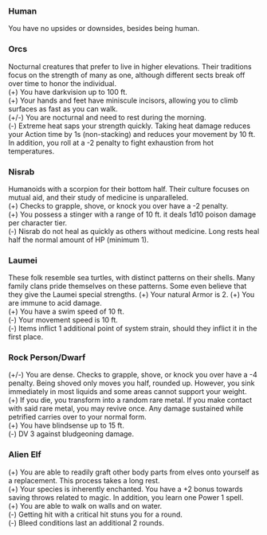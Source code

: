 ### Human
You have no upsides or downsides, besides being human.
### Orcs
Nocturnal creatures that prefer to live in higher elevations. Their traditions focus on the strength of many as one, although different sects break off over time to honor the individual.  
(+) You have darkvision up to 100 ft.  
(+) Your hands and feet have miniscule incisors, allowing you to climb surfaces as fast as you can walk.  
(+/-) You are nocturnal and need to rest during the morning.  
(-) Extreme heat saps your strength quickly. Taking heat damage reduces your Action time by 1s (non-stacking) and reduces your movement by 10 ft. In addition, you roll at a -2 penalty to fight exhaustion from hot temperatures.  
### Nisrab
Humanoids with a scorpion for their bottom half. Their culture focuses on mutual aid, and their study of medicine is unparalleled.  
(+) Checks to grapple, shove, or knock you over have a -2 penalty.  
(+) You possess a stinger with a range of 10 ft. it deals 1d10 poison damage per character tier.  
(-) Nisrab do not heal as quickly as others without medicine. Long rests heal half the normal amount of HP (minimum 1).  
### Laumei
These folk resemble sea turtles, with distinct patterns on their shells. Many family clans pride themselves on these patterns. Some even believe that they give the Laumei special strengths.
(+) Your natural Armor is 2.
(+) You are immune to acid damage.  
(+) You have a swim speed of 10 ft.  
(-) Your movement speed is 10 ft.  
(-) Items inflict 1 additional point of system strain, should they inflict it in the first place.

### Rock Person/Dwarf
(+/-) You are dense. Checks to grapple, shove, or knock you over have a -4 penalty. Being shoved only moves you half, rounded up. However, you sink immediately in most liquids and some areas cannot support your weight.  
(+) If you die, you transform into a random rare metal. If you make contact with said rare metal, you may revive once. Any damage sustained while petrified carries over to your normal form.  
(+) You have blindsense up to 15 ft.  
(-) DV 3 against bludgeoning damage.  

### Alien Elf
(+) You are able to readily graft other body parts from elves onto yourself as a replacement. This process takes a long rest.  
(+) Your species is inherently enchanted. You have a +2 bonus towards saving throws related to magic. In addition, you learn one Power 1 spell.  
(+) You are able to walk on walls and on water.  
(-) Getting hit with a critical hit stuns you for a round.  
(-) Bleed conditions last an additional 2 rounds.  